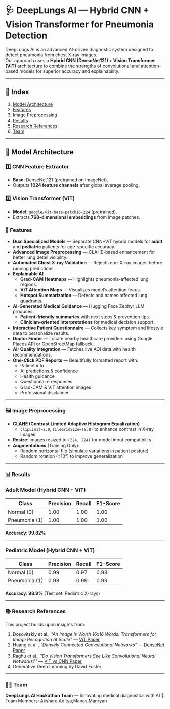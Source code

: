 # 🩺 DeepLungs AI — Hybrid CNN + Vision Transformer for Pneumonia Detection

DeepLungs AI is an advanced AI-driven diagnostic system designed to detect pneumonia from chest X-ray images.  
Our approach uses a **Hybrid CNN (DenseNet121) + Vision Transformer (ViT)** architecture to combine the strengths of convolutional and attention-based models for superior accuracy and explainability.

---

## 📑 Index  
1. [Model Architecture](#-model-architecture)
2. [Features](#-Features)
3. [Image Preprocessing](#️-image-preprocessing)  
4. [Results](#-results)  
5. [Research References](#-research-references)  
6. [Team](#-team)  

---

## 🧠 Model Architecture

### 1️⃣ CNN Feature Extractor
- **Base**: DenseNet121 (pretrained on ImageNet).
- Outputs **1024 feature channels** after global average pooling.

### 2️⃣ Vision Transformer (ViT)
- **Model**: `google/vit-base-patch16-224` (pretrained).
- Extracts **768-dimensional embeddings** from image patches.

### 🚀 Features

- **Dual Specialized Models** — Separate CNN+ViT hybrid models for **adult** and **pediatric** patients for age-specific accuracy.  
- **Advanced Image Preprocessing** — CLAHE-based enhancement for better lung detail visibility.  
- **Automated Chest X-ray Validation** — Rejects non-X-ray images before running predictions.  
- **Explainable AI**  
  - **Grad-CAM Heatmaps** — Highlights pneumonia-affected lung regions.  
  - **ViT Attention Maps** — Visualizes model’s attention focus.  
  - **Hotspot Summarization** — Detects and names affected lung quadrants.  
- **AI-Generated Medical Guidance** — Hugging Face Zephyr LLM produces:  
  - **Patient-friendly summaries** with next steps & prevention tips.  
  - **Clinician-oriented interpretations** for medical decision support.  
- **Interactive Patient Questionnaire** — Collects key symptom and lifestyle data to personalize results.  
- **Doctor Finder** — Locate nearby healthcare providers using Google Places API or OpenStreetMap fallback.  
- **Air Quality Integration** — Fetches live AQI data with health recommendations.  
- **One-Click PDF Reports** — Beautifully formatted report with:  
  - Patient info  
  - AI predictions & confidence  
  - Health guidance  
  - Questionnaire responses  
  - Grad-CAM & ViT attention images  
  - Professional disclaimer

---

### 🖼️ Image Preprocessing
- **CLAHE (Contrast Limited Adaptive Histogram Equalization)**  
  - `clipLimit=2.0`, `tileGridSize=(8,8)` to enhance contrast in X-ray images.
- **Resize**: Images resized to `(224, 224)` for model input compatibility.
- **Augmentations** (Training Only):  
  - Random horizontal flip (simulate variations in patient posture)  
  - Random rotation (±10°) to improve generalization

---

### 📊 Results

### **Adult Model (Hybrid CNN + ViT)**
| Class        | Precision | Recall | F1-Score |
|--------------|-----------|--------|----------|
| Normal (0)   | 1.00      | 1.00   | 1.00     |
| Pneumonia (1)| 1.00      | 1.00   | 1.00     |
**Accuracy**: **99.82%** 

---

### **Pediatric Model (Hybrid CNN + ViT)**
| Class        | Precision | Recall | F1-Score |
|--------------|-----------|--------|----------|
| Normal (0)   | 0.99      | 0.97   | 0.98     |
| Pneumonia (1)| 0.98      | 0.99   | 0.99     |
**Accuracy**: **98.8%** (Test set: Pediatric X-rays)

---

### 📚 Research References
This project builds upon insights from:
1. Dosovitskiy et al., *"An Image is Worth 16x16 Words: Transformers for Image Recognition at Scale"* — [ViT Paper](https://arxiv.org/abs/2010.11929)
2. Huang et al., *"Densely Connected Convolutional Networks"* — [DenseNet Paper](https://arxiv.org/abs/1608.06993)
3. Raghu et al., *"Do Vision Transformers See Like Convolutional Neural Networks?"* — [ViT vs CNN Paper](https://arxiv.org/abs/2108.08810)
4. Generative Deep Learning by David Foster

---

### 👨‍⚕️ Team
**DeepLungs AI Hackathon Team** — Innovating medical diagnostics with AI 🚀
Team Members: Akshara,Aditya,Manas,Manryan